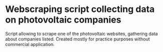 # Webscraping script collecting data on photovoltaic companies


Script allowing to scrape one of the photovoltaic websites, gathering data about companies listed. 
Created mostly for practice purposes without commercial application.
